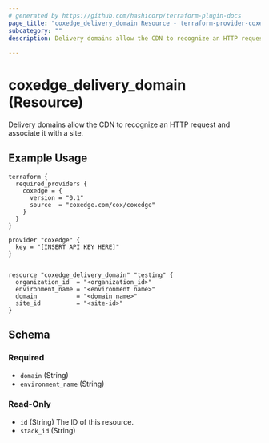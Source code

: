 ```yaml
---
# generated by https://github.com/hashicorp/terraform-plugin-docs
page_title: "coxedge_delivery_domain Resource - terraform-provider-coxedge"
subcategory: ""
description: Delivery domains allow the CDN to recognize an HTTP request and associate it with a site.
  
---
```


# coxedge_delivery_domain (Resource)
Delivery domains allow the CDN to recognize an HTTP request and associate it with a site.

Example Usage
---
```
terraform {
  required_providers {
    coxedge = {
      version = "0.1"
      source  = "coxedge.com/cox/coxedge"
    }
  }
}

provider "coxedge" {
  key = "[INSERT API KEY HERE]"
}


resource "coxedge_delivery_domain" "testing" {
  organization_id  = "<organization_id>"
  environment_name = "<environment name>"
  domain           = "<domain name>"
  site_id          = "<site-id>"
}
```



<!-- schema generated by tfplugindocs -->
## Schema

### Required

- `domain` (String)
- `environment_name` (String)

### Read-Only

- `id` (String) The ID of this resource.
- `stack_id` (String)


